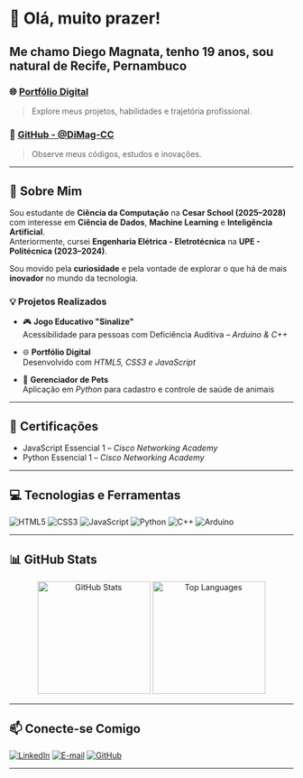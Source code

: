 # 👋 Olá, muito prazer!

## Me chamo **Diego Magnata**, tenho **19 anos**, sou natural de **Recife, Pernambuco**

### 🌐 [Portfólio Digital](https://dimag-cc.github.io/portfolio-Diego/)  
> Explore meus projetos, habilidades e trajetória profissional.

### 📂 [GitHub - @DiMag-CC](https://github.com/DiMag-CC)
> Observe meus códigos, estudos e inovações.

---

## 🚀 Sobre Mim

Sou estudante de **Ciência da Computação** na **Cesar School (2025–2028)** com interesse em **Ciência de Dados**, **Machine Learning** e **Inteligência Artificial**.  
Anteriormente, cursei **Engenharia Elétrica - Eletrotécnica** na **UPE - Politécnica (2023–2024)**.

Sou movido pela **curiosidade** e pela vontade de explorar o que há de mais **inovador** no mundo da tecnologia.

### 💡 Projetos Realizados

- 🎮 **Jogo Educativo "Sinalize"**  
  Acessibilidade para pessoas com Deficiência Auditiva – *Arduino & C++*

- 🌐 **Portfólio Digital**  
  Desenvolvido com *HTML5, CSS3 e JavaScript*

- 🐾 **Gerenciador de Pets**  
  Aplicação em *Python* para cadastro e controle de saúde de animais

---

## 🧠 Certificações

- JavaScript Essencial 1 – *Cisco Networking Academy*  
- Python Essencial 1 – *Cisco Networking Academy*

---

## 💻 Tecnologias e Ferramentas

![HTML5](https://img.shields.io/badge/HTML5-E34F26?style=for-the-badge&logo=html5&logoColor=white)
![CSS3](https://img.shields.io/badge/CSS3-1572B6?style=for-the-badge&logo=css3&logoColor=white)
![JavaScript](https://img.shields.io/badge/JavaScript-F7DF1E?style=for-the-badge&logo=javascript&logoColor=black)
![Python](https://img.shields.io/badge/Python-3776AB?style=for-the-badge&logo=python&logoColor=white)
![C++](https://img.shields.io/badge/C%2B%2B-00599C?style=for-the-badge&logo=c%2B%2B&logoColor=white)
![Arduino](https://img.shields.io/badge/Arduino-00979D?style=for-the-badge&logo=Arduino&logoColor=white)

---

## 📊 GitHub Stats

<div align="center">
  <img src="https://github-readme-stats.vercel.app/api?username=DiMag-CC&show_icons=true&theme=radical&count_private=true" alt="GitHub Stats" height="200"/>
  <img src="https://github-readme-stats.vercel.app/api/top-langs/?username=DiMag-CC&layout=compact&theme=radical" alt="Top Languages" height="200"/>
</div>

---

## 📫 Conecte-se Comigo

[![LinkedIn](https://img.shields.io/badge/LinkedIn-0077B5?style=for-the-badge&logo=linkedin&logoColor=white)](https://www.linkedin.com/in/diego-magnata-a05b50368/)
[![E-mail](https://img.shields.io/badge/Email-D14836?style=for-the-badge&logo=gmail&logoColor=white)](mailto:dfm@cesar.school)
[![GitHub](https://img.shields.io/badge/GitHub-100000?style=for-the-badge&logo=github&logoColor=white)](https://github.com/DiMag-CC)

---
